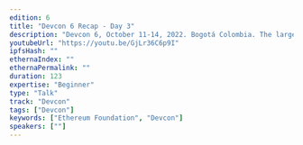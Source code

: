 ```yaml
---
edition: 6
title: "Devcon 6 Recap - Day 3"
description: "Devcon 6, October 11-14, 2022. Bogotá Colombia. The largest gathering of Ethereum community members from around the world."
youtubeUrl: "https://youtu.be/GjLr36C6p9I"
ipfsHash: ""
ethernaIndex: ""
ethernaPermalink: ""
duration: 123
expertise: "Beginner"
type: "Talk"
track: "Devcon"
tags: ["Devcon"]
keywords: ["Ethereum Foundation", "Devcon"]
speakers: [""]
---
```

